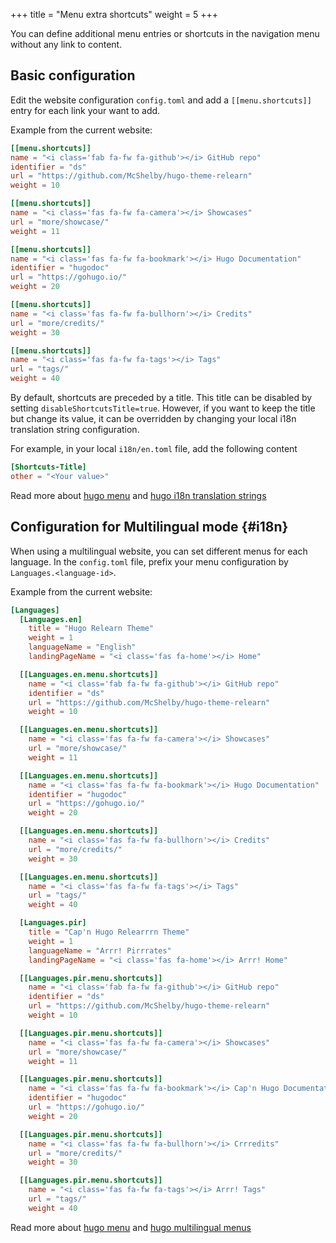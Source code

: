 +++
title = "Menu extra shortcuts"
weight = 5
+++

You can define additional menu entries or shortcuts in the navigation menu without any link to content.

## Basic configuration

Edit the website configuration `config.toml` and add a `[[menu.shortcuts]]` entry for each link your want to add.

Example from the current website:

````toml
[[menu.shortcuts]]
name = "<i class='fab fa-fw fa-github'></i> GitHub repo"
identifier = "ds"
url = "https://github.com/McShelby/hugo-theme-relearn"
weight = 10

[[menu.shortcuts]]
name = "<i class='fas fa-fw fa-camera'></i> Showcases"
url = "more/showcase/"
weight = 11

[[menu.shortcuts]]
name = "<i class='fas fa-fw fa-bookmark'></i> Hugo Documentation"
identifier = "hugodoc"
url = "https://gohugo.io/"
weight = 20

[[menu.shortcuts]]
name = "<i class='fas fa-fw fa-bullhorn'></i> Credits"
url = "more/credits/"
weight = 30

[[menu.shortcuts]]
name = "<i class='fas fa-fw fa-tags'></i> Tags"
url = "tags/"
weight = 40
````

By default, shortcuts are preceded by a title. This title can be disabled by setting `disableShortcutsTitle=true`.
However, if you want to keep the title but change its value, it can be overridden by changing your local i18n translation string configuration.

For example, in your local `i18n/en.toml` file, add the following content

````toml
[Shortcuts-Title]
other = "<Your value>"
````

Read more about [hugo menu](https://gohugo.io/extras/menus/) and [hugo i18n translation strings](https://gohugo.io/content-management/multilingual/#translation-of-strings)

## Configuration for Multilingual mode {#i18n}

When using a multilingual website, you can set different menus for each language. In the `config.toml` file, prefix your menu configuration by `Languages.<language-id>`.

Example from the current website:

````toml
[Languages]
  [Languages.en]
    title = "Hugo Relearn Theme"
    weight = 1
    languageName = "English"
    landingPageName = "<i class='fas fa-home'></i> Home"

  [[Languages.en.menu.shortcuts]]
    name = "<i class='fab fa-fw fa-github'></i> GitHub repo"
    identifier = "ds"
    url = "https://github.com/McShelby/hugo-theme-relearn"
    weight = 10

  [[Languages.en.menu.shortcuts]]
    name = "<i class='fas fa-fw fa-camera'></i> Showcases"
    url = "more/showcase/"
    weight = 11

  [[Languages.en.menu.shortcuts]]
    name = "<i class='fas fa-fw fa-bookmark'></i> Hugo Documentation"
    identifier = "hugodoc"
    url = "https://gohugo.io/"
    weight = 20

  [[Languages.en.menu.shortcuts]]
    name = "<i class='fas fa-fw fa-bullhorn'></i> Credits"
    url = "more/credits/"
    weight = 30

  [[Languages.en.menu.shortcuts]]
    name = "<i class='fas fa-fw fa-tags'></i> Tags"
    url = "tags/"
    weight = 40

  [Languages.pir]
    title = "Cap'n Hugo Relearrrn Theme"
    weight = 1
    languageName = "Arrr! Pirrrates"
    landingPageName = "<i class='fas fa-home'></i> Arrr! Home"

  [[Languages.pir.menu.shortcuts]]
    name = "<i class='fab fa-fw fa-github'></i> GitHub repo"
    identifier = "ds"
    url = "https://github.com/McShelby/hugo-theme-relearn"
    weight = 10

  [[Languages.pir.menu.shortcuts]]
    name = "<i class='fas fa-fw fa-camera'></i> Showcases"
    url = "more/showcase/"
    weight = 11

  [[Languages.pir.menu.shortcuts]]
    name = "<i class='fas fa-fw fa-bookmark'></i> Cap'n Hugo Documentat'n"
    identifier = "hugodoc"
    url = "https://gohugo.io/"
    weight = 20

  [[Languages.pir.menu.shortcuts]]
    name = "<i class='fas fa-fw fa-bullhorn'></i> Crrredits"
    url = "more/credits/"
    weight = 30

  [[Languages.pir.menu.shortcuts]]
    name = "<i class='fas fa-fw fa-tags'></i> Arrr! Tags"
    url = "tags/"
    weight = 40
````

Read more about [hugo menu](https://gohugo.io/extras/menus/) and [hugo multilingual menus](https://gohugo.io/content-management/multilingual/#menus)